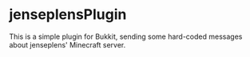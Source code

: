 # jenseplensPlugin
This is a simple plugin for Bukkit, sending some hard-coded messages about jenseplens' Minecraft server.
